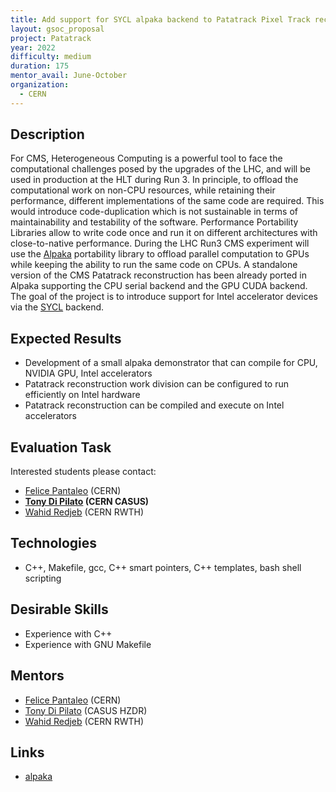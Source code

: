 ```yaml
---
title: Add support for SYCL alpaka backend to Patatrack Pixel Track reconstruction 
layout: gsoc_proposal
project: Patatrack
year: 2022
difficulty: medium
duration: 175
mentor_avail: June-October
organization:
  - CERN
---
```


## Description

For CMS, Heterogeneous Computing is a powerful tool to face the computational challenges  posed  by  the  upgrades  of  the  LHC,  and  will  be  used  in  production  at  the  HLT during  Run  3.   In  principle,  to  offload  the  computational  work  on  non-CPU  resources,  while retaining their performance, different implementations of the same code are required. This would introduce code-duplication which is not sustainable in terms of maintainability and testability of the software.  Performance Portability Libraries allow to write code once and run it on different architectures with close-to-native performance. 
During the LHC Run3 CMS experiment will use the [Alpaka][alpakapaper] portability library to offload parallel computation to GPUs while keeping the ability to run the same code on CPUs. A standalone version of the CMS Patatrack reconstruction has been already ported in Alpaka supporting the CPU serial backend and the GPU CUDA backend. 
The goal of the project is to introduce support for Intel accelerator devices via the [SYCL][sycl] backend. 

## Expected Results

* Development of a small alpaka demonstrator that can compile for CPU, NVIDIA GPU, Intel accelerators
* Patatrack reconstruction work division can be configured to run efficiently on Intel hardware
* Patatrack reconstruction can be compiled and execute on Intel accelerators

## Evaluation Task

Interested students please contact: 

 * [Felice Pantaleo](mailto:felice.pantaleo@cern.ch) (CERN)
 * **[Tony Di Pilato](mailto:tony.dipilato@cern.ch) (CERN CASUS)**
 * [Wahid Redjeb](mailto:wahid.redjeb@cern.ch) (CERN RWTH)

## Technologies

 * C++, Makefile, gcc, C++ smart pointers, C++ templates, bash shell scripting

## Desirable Skills

 * Experience with C++
 * Experience with GNU Makefile

## Mentors

 * [Felice Pantaleo](mailto:clue-dev@cern.ch) (CERN)
 * [Tony Di Pilato](mailto:clue-dev@cern.ch) (CASUS HZDR)
 * [Wahid Redjeb](mailto:clue-dev@cern.ch) (CERN RWTH)

## Links

 * [alpaka][alpaka]
 
[alpakapaper]: https://arxiv.org/abs/1602.08477
[alpaka]: https://github.com/alpaka-group/alpaka
[cmssw]: https://github.com/cms-sw/cmssw/
[sycl]: https://www.khronos.org/sycl/